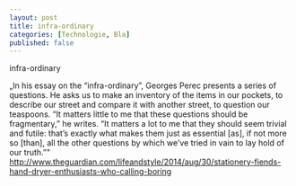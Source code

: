 ```yaml
---
layout: post
title: infra-ordinary
categories: [Technologie, Bla]
published: false
---
```


infra-ordinary

<!--more-->

„In his essay on the “infra-ordinary”, Georges Perec presents a series of questions. He asks us to make an inventory of the items in our pockets, to describe our street and compare it with another street, to question our teaspoons. “It matters little to me that these questions should be fragmentary,” he writes. “It matters a lot to me that they should seem trivial and futile: that’s exactly what makes them just as essential [as], if not more so [than], all the other questions by which we’ve tried in vain to lay hold of our truth.”" http://www.theguardian.com/lifeandstyle/2014/aug/30/stationery-fiends-hand-dryer-enthusiasts-who-calling-boring